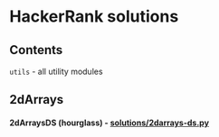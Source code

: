 # HackerRank solutions

## Contents

`utils` - all utility modules

## 2dArrays

#### 2dArraysDS (hourglass) - [solutions/2darrays-ds.py](https://github.com/i2gor87/hackerrank_/tree/master/solutions/2darrays/2darrays-ds.py)
  